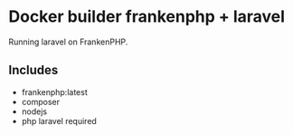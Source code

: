 # Docker builder frankenphp + laravel
Running laravel on FrankenPHP.

## Includes
- frankenphp:latest
- composer
- nodejs
- php laravel required